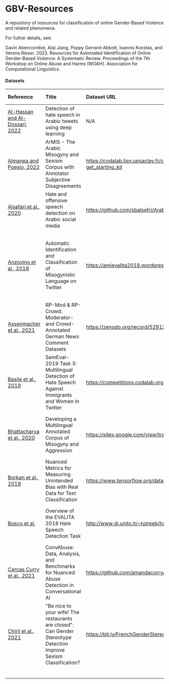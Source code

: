 # GBV-Resources
A repository of resources for classification of online Gender-Based Violence and related phenomena.

For futher details, see:

Gavin Abercrombie, Aiqi Jiang, Poppy Gerrard-Abbott, Ioannis Konstas, and Verena Rieser. 2023. Resources for Automated Identification of Online Gender-Based Violence: A Systematic Review. Proceedings of the 7th Workshop on Online Abuse and Harms (WOAH). Association for Computational Linguistics.


#### Datasets


| Reference | Title | Dataset URL | GBV characterisation | Platform | Language | Sampling | Annotators | Dates | Perspectivism |
|:----- |:----- |:----- |:----- | :----- | :----- | :----- | :----- | :----- | :----- |
| [Al-Hassan and Al-Dossari, 2022](https://link.springer.com/article/10.1007/s00530-020-00742-w) | Detection of hate speech in Arabic tweets using deep learning  | N/A | *Sexism* | Twitter | Arabic | Keywords | 2 volunteers | N/A | No |
| [Almanea and Poesio, 2022](https://aclanthology.org/2022.lrec-1.244/) | ArMIS - The Arabic Misogyny and Sexism Corpus with Annotator Subjective Disagreements | https://codalab.lisn.upsaclay.fr/competitions/6146#learn_the_details-get_starting_kit | *Misogyny*, *Sexism* | Twitter | Arabic | Keywords | 3 main annotators and 32 others. Self-defined beliefs and gender | October 2020 | Yes |
| [Alsafari et al., 2020](https://www.sciencedirect.com/science/article/pii/S2468696420300379) | Hate and offensive speech detection on Arabic social media | https://github.com/sbalsefri/ArabicHateSpeechDataset | *Gender* as category | Twitter | Arabic (Gulf) | keywords, hashtags, profiles | 3: 2 women, 1 man | April - September 2019 | No |
|[Anzovino et al., 2018](https://link.springer.com/chapter/10.1007/978-3-319-91947-8_6) | Automatic Identification and Classification of Misogynistic Language on Twitter | https://amievalita2018.wordpress.com/data/ | *Misogyny* | Twitter | English | keywords, hashtags, mentions of potential harassed users, self-declared mysoginist profiles | 3 experts + crowdworkers | 2017 | No |
| [Assenmacher et al., 2021](https://www.researchgate.net/profile/Marco-Niemann/publication/356902512_RP-Mod_RP-Crowd_Moderator-_and_Crowd-Annotated_German_News_Comment_Datasets/links/61b20092bec354609d61fadc/RP-Mod-RP-Crowd-Moderator-and-Crowd-Annotated-German-News-Comment-Datasets.pdf) | RP-Mod & RP-Crowd: Moderator- and Crowd-Annotated German News Comment Datasets | https://zenodo.org/record/5291339#.Y6RfyOLP3S6 | *Sexism* | Rheinische Post | German | Comments blocked by community managers | 5 per item | Nov. 2018 - June 2020 | No |
| [Basile et al., 2019](https://aclanthology.org/S19-2007/) | SemEval-2019 Task 5: Multilingual Detection of Hate Speech Against Immigrants and Women in Twitter | https://competitions.codalab.org/competitions/19935 | *Women* as target | Twitter | English, Spanish | Victims of hate accounts; identified haters; keywords | Crowdworkers | July 2018 - Sept. 2018 + from earlier misogny datasets | No |
| [Bhattacharya et al., 2020](https://aclanthology.org/2020.trac-1.25/) | Developing a Multilingual Annotated Corpus of Misogyny and Aggression | https://sites.google.com/view/trac2/shared-task?pli=1 | *Misogyny* | Facebook, Twitter, YouTube | Bangla, English, Hindi, code-mixed | Topics | 4 linguists 'expected to have a centrist or left-leaning political orientation' | Unknown | No |
| [Borkan et al., 2019](https://dl.acm.org/doi/10.1145/3308560.3317593) | Nuanced Metrics for Measuring Unintended Bias with Real Data for Text Classification | https://www.tensorflow.org/datasets/catalog/civil_comments | *Gender* as category, subgroups: *Male*, *Female*, *Transgender*, *Other gender* | Comment forums | English | Unknown | Crowdworkers | Unknown | No |
| [Bosco et al.](https://ceur-ws.org/Vol-2263/paper010.pdf) | Overview of the EVALITA 2018 Hate Speech Detection Task | http://www.di.unito.it/~tutreeb/haspeede-evalita18/data.html | *'Gender issues'*-based hate | Facebook, Twitter | Italian | Facebook: targeted pages and groups; Twitter: keywords | Facebook: bachelor students; Twitter: experts and crowdworkers | Facebook: 2016; Twitter 2017-2018 | No |
| [Cercas Curry et al., 2021](https://aclanthology.org/2021.emnlp-main.587/) | ConvAbuse: Data, Analysis, and Benchmarks for Nuanced Abuse Detection in Conversational AI | https://github.com/amandacurry/convabuse | *Sexism*, *sexual harrassment* | Dialogue systems: ELIZA, CarbonBot (Facebook) | English | Stratified keyword | 6 female and 2 non-binary Gender Studies students  | CarbotBot: Oct. 2019 - Dec. 2020; ELIZA: Dec. 2002 - Nov. 2007 | Yes |
| [Chiril et al., 2021](https://aclanthology.org/2021.findings-emnlp.242/) | "Be nice to your wife! The restaurants are closed": Can Gender Stereotype Detection Improve Sexism Classification? | https://bit.ly/FrenchGenderStereotypes | *Sexism* | Twitter | French | | Keywords, personal names, hashtags | 1 male, 1 female students in Linguistics and Communication and Gender | Unknown | No |
| | | | | | | | | | |
| | | | | | | | | | |
| | | | | | | | | | |
| | | | | | | | | | |
| | | | | | | | | | |
| | | | | | | | | | |
